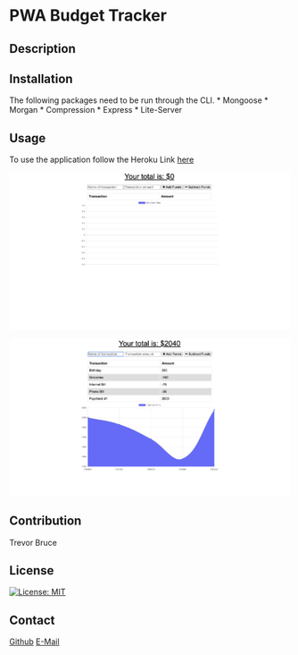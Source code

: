 # PWA Budget Tracker

## Description

## Installation

The following packages need to be run through the CLI.
    * Mongoose
    * Morgan
    * Compression
    * Express
    * Lite-Server

## Usage

To use the application follow the Heroku Link <a href=" https://shielded-inlet-66273.herokuapp.com" target=_blank>here</a>

![TrackerMainPage](/assets/images/landingpage.png)

![TrackerBudget](/assets/images/untitled.png)

## Contribution

Trevor Bruce

## License

[![License: MIT](https://img.shields.io/badge/License-MIT-yellow.svg)](https://opensource.org/licenses/MIT)

## Contact

<a href="https://github.com/">Github</a>
<a href="mailto:tbnyk03@gmail.com">E-Mail</a>